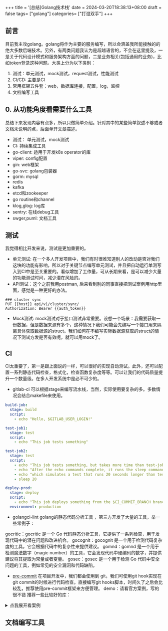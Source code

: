 +++
title = '[总结]Golang技术栈'
date = 2024-03-20T18:38:13+08:00
draft = false
tags= ["golang"]
categories= ["打湿双手"]
+++
## 前言
目前我主攻golang。golang将作为主要的服务编写，所以会涵盖我所能接触的的绝大多数后端技术。另外，有两类问题我认为是超越语言的，不会在这里提及，一是关于代码设计模式和服务架构方面的问题，二是业务相关(包括通用的业务)，比如token登录这种问题。大类上分为以下类别：
1. 测试：单元测试，mock测试，request测试，性能测试
2. CI/CD: 主要是CI
3. 常用框架五件套：web，数据库连接，配置，log，监控
4. 文档编写工具

## 0. 从功能角度看需要什么工具
总结下来发现内容有点多，所以只做简单介绍。针对其中的某些简单叙述不够或者文档未说明的点，后面单开文章描述。

- 测试： 单元测试，mock测试
- CI: 持续集成工具
- go-client: 适用于开发k8s operator的库
- viper: config配置
- gin: web框架
- go-svc: golang包装器
- gorm: mysql
- redis
- kafka
- etcd和zookeeper
- go routine和channel
- klog,glog: log库
- sentry: 在线debug工具
- swger,puml: 文档工具

## 测试
我觉得相比开发来说，测试是更加重要的。
- 单元测试: 在一个多人开发项目中，我们有时很难知道别人的改动是否对我们这块的功能有影响，所以对于关键节点编写单元测试，并且把自动运行单测写入到CI中是至关重要的。看似增加了工作量，可从长期来看，是可以减少大量的功能测试时间，减少潜在风险的。
- API测试：这个之前我用postman, 后来看到别的同事直接把测试案例用http里面，感觉是一种更好的办法。
```golang
### cluster sync
PUT {{host}} api/v1/cluster/sync/
Authorization: Bearer {{auth_token}}
```
- Mock测试: mock测试对于接口测试非常重要。设想一个场景：我需要获取一份数据，但是数据来源有多个，这种情况下我们可能会先编写一个接口用来隔离具体获取数据源的struct。我们如何在不编写实际数据源获取的struct的情况下测试方发是否有效呢，就可以用mock了。

## CI
CI太重要了，第一是跟上面说的一样，可以很好的实现自动测试。此外，还可以配置一系列静态代码检查，格式化，检查函数复杂度等等。可以让我们的代码质量提升一个数量级。在多人开发系统中是必不可少的。
- gitlab-ci
可以根据stage来编写流水线，当然，实际使用要复杂的多。多数情况会结合makefile来使用。
```yml
build-job:
  stage: build
  script:
    - echo "Hello, $GITLAB_USER_LOGIN!"

test-job1:
  stage: test
  script:
    - echo "This job tests something"

test-job2:
  stage: test
  script:
    - echo "This job tests something, but takes more time than test-job1."
    - echo "After the echo commands complete, it runs the sleep command for 20 seconds"
    - echo "which simulates a test that runs 20 seconds longer than test-job1"
    - sleep 20

deploy-prod:
  stage: deploy
  script:
    - echo "This job deploys something from the $CI_COMMIT_BRANCH branch."
  environment: production
```

- golangci-lint
golang的静态代码分析工具 ，第三方开发了大量的工具，举一些常例子：

gocritic：gocritic 是一个 Go 代码静态分析工具，它提供了一系列检查，用于发现代码中的潜在问题和改进机会。
gocognit：gocognit 是一个用于检测代码复杂度的工具，它会根据代码中的复杂性来提供建议。
gomnd：gomnd 是一个用于检测魔法数字（magic number）的工具，它会发现代码中硬编码的数字，并提供建议将其提取为常量或者变量。
gosec：gosec 是一个用于检测 Go 代码中安全问题的工具，例如常见的安全漏洞和代码缺陷。

- [pre-commit](https://pre-commit.com/)
在项目开发中，我们都会使用到 git，我们可使用git hook实现在git commit的时候进行代码检查。直接编写git hooks脚本，时间久了之后会比较乱，推荐使用pre-commit框架来方便管理。
demo：请看官方案例，写的很不错
推荐一些比较好的库：
<details>
  <summary>点我展开看案例</summary>
  <pre><code>
  repos:
  <!-- 官方库,功能依次为: 
  大文件检测
  shell格式检测
  symlinks检测
  文件名冲突
  git merge冲突
  json,yaml,toml检查
  私钥检查
  文件结束符检查
  BOM检测
  禁止git submoudles
  禁止部分brach的上传
  文件行位空格检测 
  -->
  - repo: https://github.com/pre-commit/pre-commit-hooks
    rev: v4.4.0  # Use the ref you want to point at
    hooks:
      - id: check-added-large-files
      - id: check-executables-have-shebangs
        exclude: t/cmd/common.sh
      - id: check-shebang-scripts-are-executable
      - id: check-symlinks
      - id: destroyed-symlinks
      - id: check-case-conflict
      - id: check-merge-conflict
      - id: check-json
      - id: check-yaml
      - id: check-toml
      - id: detect-private-key
      - id: end-of-file-fixer
        exclude: docs/swagger.json
        exclude_types:
          - svg
      - id: fix-byte-order-marker
      - id: forbid-submodules
      - id: no-commit-to-branch
        args:
          - -b release
          - -b master
      - id: check-merge-conflict
      - id: trailing-whitespace
        args:
          - --markdown-linebreak-ext=md

<!-- 检查拼写错误 -->
  - repo: https://github.com/crate-ci/typos
    rev: typos-dict-v0.9.26
    hooks:
      - id: typos
        exclude: .*.http|.mod|.token
        exclude_types:
          - json

<!-- golang检查，功能依次为：
go-fmt - Runs gofmt, requires golang
go-vet - Runs go vet, requires golang
go-lint - Runs golint, requires https://github.com/golang/lint but is unmaintained & deprecated in favour of golangci-lint
go-imports - Runs goimports, requires golang.org/x/tools/cmd/goimports
go-cyclo - Runs gocyclo, require https://github.com/fzipp/gocyclo, args参数指定了复杂度的阈值（-over=16）
validate-toml - Runs tomlv, requires https://github.com/BurntSushi/toml/tree/master/cmd/tomlv
no-go-testing - Checks that no files are using testing.T, if you want developers to use a different testing framework
golangci-lint - run golangci-lint run ./..., requires golangci-lint
go-critic - run gocritic check ./..., requires go-critic
go-unit-tests - run go test -tags=unit -timeout 30s -short -v
go-build - run go build, requires golang
go-mod-tidy - run go mod tidy -v, requires golang
go-mod-vendor - run go mod vendor, requires golang
 -->
  - repo: https://github.com/dnephin/pre-commit-golang
    rev: v0.5.1
    hooks:
      - id: go-generate
      - id: go-fmt
      - id: go-imports
      - id: go-vet
      - id: go-mod-tidy
      - id: go-cyclo
        exclude: ^pkg/
        args: [ -over=16 ]
      - id: golangci-lint

<!-- 检查markdown语法 -->
  - repo: https://github.com/igorshubovych/markdownlint-cli
    rev: v0.34.0
    hooks:
      - id: markdownlint
        exclude: docs/swagger.md
      - id: markdownlint-fix
        exclude: docs/swagger.md

<!-- 这个很有意思，指定了commit messages的格式 -->
  - repo: https://github.com/compilerla/conventional-pre-commit
    rev: v2.2.0
    hooks:
      - id: conventional-pre-commit
        stages:
          - commit-msg
        args: # optional: list of Conventional Commits types to allow e.g. [feat, fix, ci, chore, test]
          - feat
          - fix
          - ci
          - chore
          - test
          - refactor
          - build
          - release
          - revert
          - perf
          - docs
          - typo
          - style
  
<!-- git commit 规范messages语法 -->
  - repo: https://github.com/jorisroovers/gitlint
    rev: v0.19.1
    hooks:
      - id: gitlint
        stages:
          - commit-msg

  </code></pre>
</details>

## 文档编写工具
